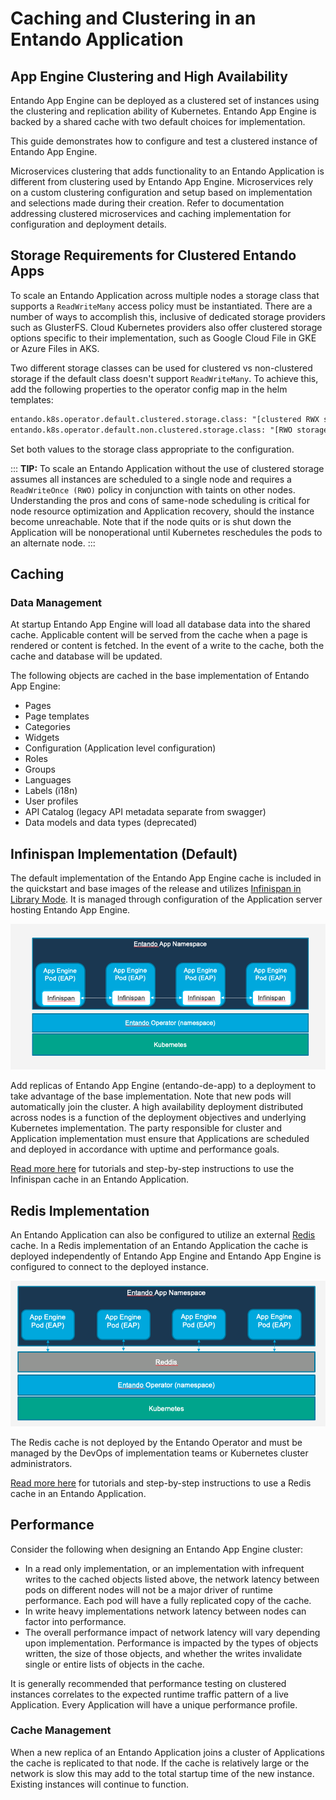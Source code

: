 # Caching and Clustering in an Entando Application

## App Engine Clustering and High Availability

Entando App Engine can be deployed as a clustered set of instances using the clustering and replication ability of Kubernetes. Entando App Engine is backed by a shared cache with two default choices for implementation.

This guide demonstrates how to configure and test a clustered instance of Entando App Engine.

Microservices clustering that adds functionality to an Entando Application is different from clustering used by Entando App Engine. Microservices rely on a custom clustering configuration and setup based on implementation and selections made during their creation. Refer to documentation addressing clustered microservices and caching implementation for configuration and deployment details.

## Storage Requirements for Clustered Entando Apps

To scale an Entando Application across multiple nodes a storage class that supports a `ReadWriteMany` access policy must be instantiated. There are a number of ways to accomplish this, inclusive of dedicated storage providers such as GlusterFS. Cloud Kubernetes providers also offer clustered storage options specific to their implementation, such as Google Cloud File in GKE or Azure Files in AKS.

Two different storage classes can be used for clustered vs non-clustered storage if the default class doesn't support `ReadWriteMany`. To achieve this, add the following properties to the operator config map in the helm templates:

```jsp
entando.k8s.operator.default.clustered.storage.class: "[clustered RWX storage class]"
entando.k8s.operator.default.non.clustered.storage.class: "[RWO storage class]"
```

Set both values to the storage class appropriate to the configuration.

::: **TIP:**
To scale an Entando Application without the use of clustered storage assumes all instances are scheduled to a single node and requires a `ReadWriteOnce (RWO)` policy in conjunction with taints on other nodes. Understanding the pros and cons of same-node scheduling is critical for node resource optimization and Application recovery, should the instance become unreachable. Note that if the node quits or is shut down the Application will be nonoperational until Kubernetes reschedules the pods to an alternate node.
:::

## Caching

### Data Management

At startup Entando App Engine will load all database data into the shared cache. Applicable content will be served from the cache when a page is rendered or content is fetched. In the event of a write to the cache, both the cache and database will be updated.  

The following objects are cached in the base implementation of Entando App Engine:

- Pages
- Page templates
- Categories
- Widgets
- Configuration (Application level configuration)
- Roles
- Groups
- Languages
- Labels (i18n)
- User profiles
- API Catalog (legacy API metadata separate from swagger)
- Data models and data types (deprecated)

## Infinispan Implementation (Default)

The default implementation of the Entando App Engine cache is included in the quickstart and base images of the release and utilizes [Infinispan in Library Mode](https://infinispan.org/docs/stable/titles/embedding/embedding.html#install_library). It is managed through configuration of the Application server hosting Entando App Engine.

![Infinispan Caching](./infinispan-caching.png)

Add replicas of Entando App Engine (entando-de-app) to a deployment to take advantage of the base implementation. Note that new pods will automatically join the cluster. A high availability deployment distributed across nodes is a function of the deployment objectives and underlying Kubernetes implementation. The party responsible for cluster and Application implementation must ensure that Applications are scheduled and deployed in accordance with uptime and performance goals.

[Read more here](../../tutorials/devops/clustering-caching/caching-and-clustering) for tutorials and step-by-step instructions to use the Infinispan cache in an Entando Application.

## Redis Implementation

An Entando Application can also be configured to utilize an external [Redis](https://redis.io/) cache. In a Redis implementation of an Entando Application the cache is deployed independently of Entando App Engine and Entando App Engine is configured to connect to the deployed instance.

![Redis Caching](./redis-caching.png)

The Redis cache is not deployed by the Entando Operator and must be managed by the DevOps of implementation teams or Kubernetes cluster administrators.

[Read more here](../../tutorials/devops/clustering-caching/caching-and-clustering#configuring-and-deploying-with-redis) for tutorials and step-by-step instructions to use a Redis cache in an Entando Application.

## Performance

Consider the following when designing an Entando App Engine cluster:

- In a read only implementation, or an implementation with infrequent writes to the cached objects listed above, the network latency between pods on different nodes will not be a major driver of runtime performance. Each pod will have a fully replicated copy of the cache.
- In write heavy implementations network latency between nodes can factor into performance.
- The overall performance impact of network latency will vary depending upon implementation. Performance is impacted by the types of objects written, the size of those objects, and whether the writes invalidate single or entire lists of objects in the cache.

It is generally recommended that performance testing on clustered instances correlates to the expected runtime traffic pattern of a live Application. Every Application will have a unique performance profile.

### Cache Management

When a new replica of an Entando Application joins a cluster of Applications the cache is replicated to that node. If the cache is relatively large or the network is slow this may add to the total startup time of the new instance. Existing instances will continue to function.
